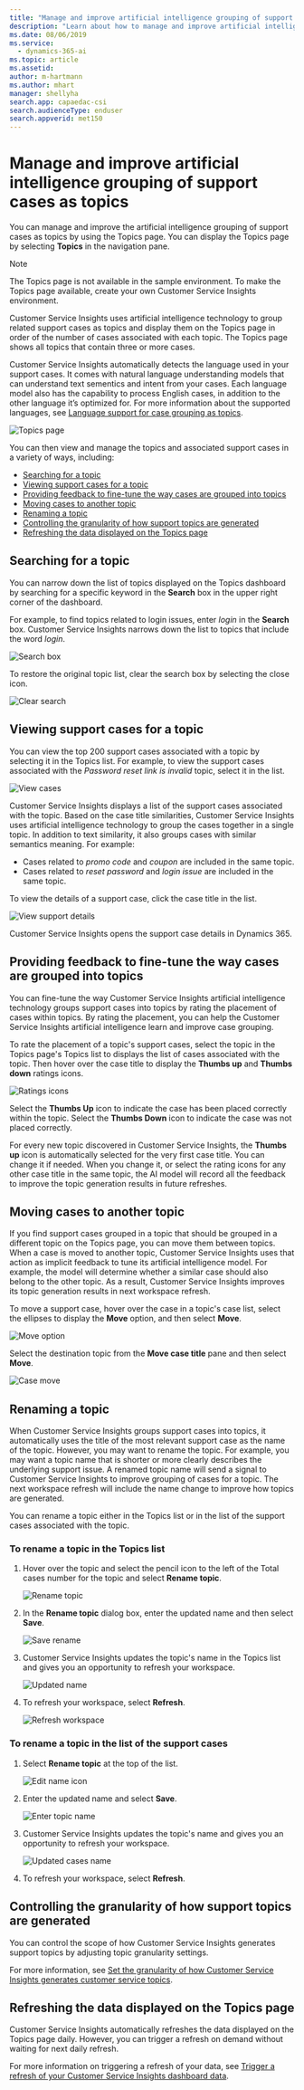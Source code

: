 ```yaml
---
title: "Manage and improve artificial intelligence grouping of support cases as topics"
description: "Learn about how to manage and improve artificial intelligence grouping of support cases as topics."
ms.date: 08/06/2019
ms.service:
  - dynamics-365-ai
ms.topic: article
ms.assetid: 
author: m-hartmann
ms.author: mhart
manager: shellyha
search.app: capaedac-csi
search.audienceType: enduser
search.appverid: met150
---
```


# Manage and improve artificial intelligence grouping of support cases as topics

You can manage and improve the artificial intelligence grouping of support cases as topics by using the Topics page. You can display the Topics page by selecting **Topics** in the navigation pane.

> [!NOTE]
> The Topics page is not available in the sample environment. To make the Topics page available, create your own Customer Service Insights environment.

Customer Service Insights uses artificial intelligence technology to group related support cases as topics and display them on the Topics page in order of the number of cases associated with each topic. The Topics page shows all topics that contain three or more cases.

Customer Service Insights automatically detects the language used in your support cases. It comes with natural language understanding models that can understand text sementics and intent from your cases. Each language model also has the capability to process English cases, in addition to the other language it’s optimized for. For more information about the supported languages, see [Language support for case grouping as topics](supported-languages.md#language-support-for-case-grouping-as-topics).

![Topics page](media/topics-page.png)

You can then view and manage the topics and associated support cases in a variety of ways, including:

* [Searching for a topic](#searching-for-a-topic)
* [Viewing support cases for a topic](#viewing-support-cases-for-a-topic)
* [Providing feedback to fine-tune the way cases are grouped into topics](#providing-feedback-to-fine-tune-the-way-cases-are-grouped-into-topics)
* [Moving cases to another topic](#moving-cases-to-another-topic)
* [Renaming a topic](#renaming-a-topic)
* [Controlling the granularity of how support topics are generated](#controlling-the-granularity-of-how-support-topics-are-generated)
* [Refreshing the data displayed on the Topics page](#refreshing-the-data-displayed-on-the-topics-page)

## Searching for a topic

You can narrow down the list of topics displayed on the Topics dashboard by searching for a specific keyword in the **Search** box in the upper right corner of the dashboard.

For example, to find topics related to login issues, enter *login* in the **Search** box. Customer Service Insights narrows down the list to topics that include the word *login*.

![Search box](media/search-box.png)

To restore the original topic list, clear the search box by selecting the close icon.

![Clear search](media/clear-search.png)

## Viewing support cases for a topic

You can view the top 200 support cases associated with a topic by selecting it in the Topics list. For example, to view the support cases associated with the *Password reset link is invalid* topic, select it in the list.

![View cases](media/view-cases.png)

Customer Service Insights displays a list of the support cases associated with the topic. Based on the case title similarities, Customer Service Insights uses artificial intelligence technology to group the cases together in a single topic. In addition to text similarity, it also groups cases with similar semantics meaning. For example:

* Cases related to *promo code* and *coupon* are included in the same topic.
* Cases related to *reset password* and *login issue* are included in the same topic.

To view the details of a support case, click the case title in the list.

![View support details](media/view-support-details.png)

Customer Service Insights opens the support case details in Dynamics 365.

## Providing feedback to fine-tune the way cases are grouped into topics

You can fine-tune the way Customer Service Insights artificial intelligence technology groups support cases into topics by rating the placement of cases within topics. By rating the placement, you can help the Customer Service Insights artificial intelligence learn and improve case grouping.

To rate the placement of a topic's support cases, select the topic in the Topics page's Topics list to displays the list of cases associated with the topic. Then hover over the case title to display the **Thumbs up** and **Thumbs down** ratings icons.

![Ratings icons](media/ratings-icons.png)

Select the **Thumbs Up** icon to indicate the case has been placed correctly within the topic. Select the **Thumbs Down** icon to indicate the case was not placed correctly.

For every new topic discovered in Customer Service Insights, the **Thumbs up** icon is automatically selected for the very first case title. You can change it if needed. When you change it, or select the rating icons for any other case title in the same topic, the AI model will record all the feedback to improve the topic generation results in future refreshes.

## Moving cases to another topic

If you find support cases grouped in a topic that should be grouped in a different topic on the Topics page, you can move them between topics. When a case is moved to another topic, Customer Service Insights uses that action as implicit feedback to tune its artificial intelligence model. For example, the model will determine whether a similar case should also belong to the other topic. As a result, Customer Service Insights improves its topic generation results in next workspace refresh.

To move a support case, hover over the case in a topic's case list, select the ellipses to display the **Move** option, and then select **Move**.

![Move option](media/move-option.png)

Select the destination topic from the **Move case title** pane and then select **Move**.

![Case move](media/case-move.png)

## Renaming a topic

When Customer Service Insights groups support cases into topics, it automatically uses the title of the most relevant support case as the name of the topic. However, you may want to rename the topic. For example, you may want a topic name that is shorter or more clearly describes the underlying support issue. A renamed topic name will send a signal to Customer Service Insights to improve grouping of cases for a topic. The next workspace refresh will include the name change to improve how topics are generated.

You can rename a topic either in the Topics list or in the list of the support cases associated with the topic.

### To rename a topic in the Topics list

1. Hover over the topic and select the pencil icon to the left of the Total cases number for the topic and select **Rename topic**.

   ![Rename topic](media/rename-topic.png)

3. In the **Rename topic** dialog box, enter the updated name and then select **Save**.

   ![Save rename](media/save-rename.png)

4. Customer Service Insights updates the topic's name in the Topics list and gives you an opportunity to refresh your workspace.

   ![Updated name](media/updated-name.png)

5. To refresh your workspace, select **Refresh**.

   ![Refresh workspace](media/refresh-workspace.png)

### To rename a topic in the list of the support cases

1. Select **Rename topic** at the top of the list.

   ![Edit name icon](media/edit-topic-name.png)

2. Enter the updated name and select **Save**.

   ![Enter topic name](media/enter-topic-name.png)

3. Customer Service Insights updates the topic's name and gives you an opportunity to refresh your workspace.

   ![Updated cases name](media/updated-cases-name.png)

4. To refresh your workspace, select **Refresh**.

## Controlling the granularity of how support topics are generated

You can control the scope of how Customer Service Insights generates support topics by adjusting topic granularity settings.

For more information, see [Set the granularity of how Customer Service Insights generates customer service topics](granularity.md).

## Refreshing the data displayed on the Topics page

Customer Service Insights automatically refreshes the data displayed on the Topics page daily. However, you can trigger a refresh on demand without waiting for next daily refresh.

For more information on triggering a refresh of your data, see [Trigger a refresh of your Customer Service Insights dashboard data](trigger-refresh.md).
